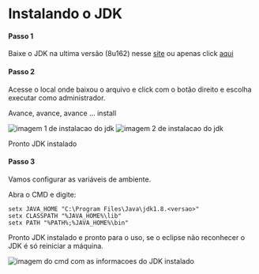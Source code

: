 # Instalando o JDK

#### Passo 1

Baixe o JDK na ultima versão (8u162) nesse [site](http://www.oracle.com/technetwork/java/javase/downloads/jdk8-downloads-2133151.html) ou apenas click [aqui](http://download.oracle.com/otn-pub/java/jdk/8u162-b12/0da788060d494f5095bf8624735fa2f1/jdk-8u162-windows-x64.exe)

#### Passo 2

Acesse o local onde baixou o arquivo e click com o botão direito e escolha executar como administrador.

Avance, avance, avance ... install

![imagem 1 de instalacao do jdk]()
![imagem 2 de instalacao do jdk]()

Pronto JDK instalado

#### Passo 3

Vamos configurar as variáveis de ambiente.

Abra o CMD e digite:

<!-- language: shell -->
    setx JAVA_HOME "C:\Program Files\Java\jdk1.8.<versao>"
    setx CLASSPATH "%JAVA_HOME%\lib"
    setx PATH "%PATH%;%JAVA_HOME%\bin"
<!-- language: shell -->

Pronto JDK instalado e pronto para o uso, se o eclipse não reconhecer o JDK é só reiniciar a máquina.

![imagem do cmd com as informacoes do JDK instalado]()
